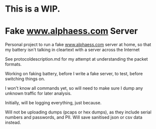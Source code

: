 # This is a WIP.

# Fake www.alphaess.com Server
Personal project to run a fake www.alphaess.com server at home, so that my battery isn't talking in cleartext with a server across the Internet

See protocoldescription.md for my attempt at understanding the packet formats.

Working on faking battery, before I write a fake server, to test, before switching things on.

I won't know all commands yet, so will need to make sure I dump any unknown traffic for later analysis.

Initially, will be logging everything, just because.

Will not be uploading dumps (pcaps or hex dumps), as they include serial numbers and passwords, and PII. Will save sanitised json or csv data instead.